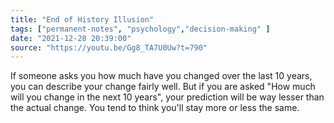 ```yaml
---
title: "End of History Illusion"
tags: ["permanent-notes", "psychology","decision-making" ]
date: "2021-12-28 20:39:00"
source: "https://youtu.be/Gg8_TA7U0Uw?t=790"
---
```


If someone asks you how much have you changed over the last 10 years, you can describe your change fairly well. But if you are asked "How much will you change in the next 10 years", your prediction will be way lesser than the actual change. You tend to think you'll stay more or less the same.